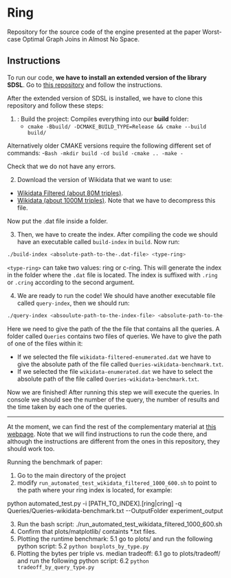 # Ring

Repository for the source code of the engine presented at the paper Worst-case Optimal Graph Joins in Almost No Space.

## Instructions

To run our code, **we have to install an extended version of the library SDSL**. Go to [this repository](https://github.com/wangTheTiger/sdsl-lite) and follow the instructions.

After the extended version of SDSL is installed, we have to clone this repository and follow these steps:

1. : Build the project: Compiles everything into our **build** folder:
    - `cmake -Bbuild/ -DCMAKE_BUILD_TYPE=Release && cmake --build build/`

Alternatively older CMAKE versions require the following different set of commands:
-```Bash
-mkdir build
-cd build
-cmake ..
-make
-```

Check that we do not have any errors.

2. Download the version of Wikidata that we want to use:

- [Wikidata Filtered (about 80M triples)](http://compact-leapfrog.tk/files/wikidata-filtered-enumerated.dat).
- [Wikidata (about 1000M triples)](http://compact-leapfrog.tk/files/wikidata-enumerated.dat.gz). Note that we have to decompress this file.

Now put the .dat file inside a folder.

3. Then, we have to create the index. After compiling the code we should have an executable called `build-index` in `build`. Now run:

```Bash
./build-index <absolute-path-to-the-.dat-file> <type-ring>
```

`<type-ring>` can take two values: ring or c-ring.
This will generate the index in the folder where the `.dat` file is located. The index is suffixed with `.ring` or `.cring` according to the second argument.

4. We are ready to run the code! We should have another executable file called `query-index`, then we should run:

```Bash
./query-index <absoulute-path-to-the-index-file> <absolute-path-to-the-query-file>
```

Here we need to give the path of the the file that contains all the queries. A folder called `Queries` contains two files of queries. We have to give the path of one of the files within it:

- If we selected the file `wikidata-filtered-enumerated.dat` we have to give the absolute path of the file called `Queries-wikidata-benchmark.txt`.
- If we selected the file `wikidata-enumerated.dat` we have to select the absolute path of the file called `Queries-wikidata-benchmark.txt`.

Now we are finished! After running this step we will execute the queries. In console we should see the number of the query, the number of results and the time taken by each one of the queries.


---

At the moment, we can find the rest of the complementary material at [this webpage](http://compact-leapfrog.tk/). Note that we will find instructions to run the code there, and although the instructions are different from the ones in this repository, they should work too.


Running the benchmark of paper:

1. Go to the main directory of the project
2. modify `run_automated_test_wikidata_filtered_1000_600.sh` to point to the path where your ring index is located, for example:

python automated_test.py -i [PATH_TO_INDEX].[ring|cring] -q Queries/Queries-wikidata-benchmark.txt --OutputFolder experiment_output

3. Run the bash script: ./run_automated_test_wikidata_filtered_1000_600.sh
4. Confirm that plots/matplotlib/ containts *.txt files.
5. Plotting the runtime benchmark:
    5.1 go to plots/ and run the following python script:
    5.2 `python boxplots_by_type.py`
6. Plotting the bytes per triple vs. median tradeoff:
    6.1 go to plots/tradeoff/ and run the following python script:
    6.2 `python tradeoff_by_query_type.py`